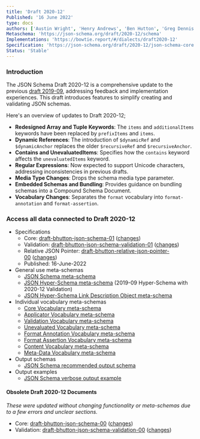 ```yaml
---
title: 'Draft 2020-12'
Published: '16 June 2022'
type: docs
authors: ['Austin Wright', 'Henry Andrews', 'Ben Hutton', 'Greg Dennis']
Metaschema: 'https://json-schema.org/draft/2020-12/schema'
Implementations: 'https://bowtie.report/#/dialects/draft2020-12'
Specification: 'https://json-schema.org/draft/2020-12/json-schema-core.html'
Status: 'Stable'
---
```


### Introduction

The JSON Schema Draft 2020-12 is a comprehensive update to the previous [draft 2019-09](draft/2019-09), addressing feedback and implementation experiences. This draft introduces features to simplify creating and validating JSON schemas.

Here's an overview of updates to Draft 2020-12;

- **Redesigned Array and Tuple Keywords**: The `items` and `additionalItems` keywords have been replaced by `prefixItems` and `items`.
- **Dynamic References**: The introduction of `$dynamicRef` and `$dynamicAnchor` replaces the older `$recursiveRef` and `$recursiveAnchor`.
- **Contains and UnevaluatedItems**: Specifies how the `contains` keyword affects the `unevaluatedItems` keyword.
- **Regular Expressions**: Now expected to support Unicode characters, addressing inconsistencies in previous drafts.
- **Media Type Changes**: Drops the schema media type parameter.
- **Embedded Schemas and Bundling**: Provides guidance on bundling schemas into a Compound Schema Document.
- **Vocabulary Changes**: Separates the `format` vocabulary into `format-annotation` and `format-assertion`.

### Access all data connected to Draft 2020-12

- Specifications
  - Core: [draft-bhutton-json-schema-01](https://json-schema.org/draft/2020-12/draft-bhutton-json-schema-01.html) ([changes](https://json-schema.org/draft/2020-12/draft-bhutton-json-schema-01.html#appendix-G))
  - Validation: [draft-bhutton-json-schema-validation-01](https://json-schema.org/draft/2020-12/draft-bhutton-json-schema-validation-01.html) ([changes](https://json-schema.org/draft/2020-12/draft-bhutton-json-schema-validation-01.html#appendix-C))
  - Relative JSON Pointer: [draft-bhutton-relative-json-pointer-00](https://tools.ietf.org/html/draft-bhutton-relative-json-pointer-00) ([changes](https://tools.ietf.org/html/draft-bhutton-relative-json-pointer-00#appendix-A))
  - Published: 16-June-2022
- General use meta-schemas
  - [JSON Schema meta-schema](https://json-schema.org/draft/2020-12/schema)
  - [JSON Hyper-Schema meta-schema](https://json-schema.org/draft/2020-12/hyper-schema) (2019-09 Hyper-Schema with 2020-12 Validation)
  - [JSON Hyper-Schema Link Description Object meta-schema](https://json-schema.org/draft/2020-12/links)
- Individual vocabulary meta-schemas
  - [Core Vocabulary meta-schema](https://json-schema.org/draft/2020-12/meta/core)
  - [Applicator Vocabulary meta-schema](https://json-schema.org/draft/2020-12/meta/applicator)
  - [Validation Vocabulary meta-schema](https://json-schema.org/draft/2020-12/meta/validation)
  - [Unevaluated Vocabulary meta-schema](https://json-schema.org/draft/2020-12/meta/unevaluated)
  - [Format Annotation Vocabulary meta-schema](https://json-schema.org/draft/2020-12/meta/format-annotation)
  - [Format Assertion Vocabulary meta-schema](https://json-schema.org/draft/2020-12/meta/format-assertion)
  - [Content Vocabulary meta-schema](https://json-schema.org/draft/2020-12/meta/content)
  - [Meta-Data Vocabulary meta-schema](https://json-schema.org/draft/2020-12/meta/meta-data)
- Output schemas
  - [JSON Schema recommended output schema](https://json-schema.org/draft/2020-12/output/schema)
- Output examples
  - [JSON Schema verbose output example](https://json-schema.org/draft/2020-12/output/verbose-example)

#### Obsolete Draft 2020-12 Documents

_These were updated without changing functionality or meta-schemas due to a few errors and unclear sections._

- Core: [draft-bhutton-json-schema-00](https://json-schema.org/draft/2020-12/draft-bhutton-json-schema-00.html) ([changes](https://json-schema.org/draft/2020-12/draft-bhutton-json-schema-00.html#rfc.appendix.G))
- Validation: [draft-bhutton-json-schema-validation-00](https://json-schema.org/draft/2020-12/draft-bhutton-json-schema-validation-00.html) ([changes](https://json-schema.org/draft/2020-12/draft-bhutton-json-schema-validation-00.html#rfc.appendix.C))
